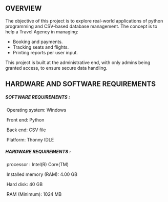 ## OVERVIEW



The objective of this project is to explore real-world applications of python programming and CSV-based database management. The concept is to help a Travel Agency in managing:



* Booking and payments.
* Tracking seats and flights. 
* Printing reports per user input. 



This project is built at the administrative end, with only admins being granted access, to ensure secure data handling.



## HARDWARE AND SOFTWARE REQUIREMENTS



##### SOFTWARE REQUIREMENTS :



&nbsp;Operating system: Windows

&nbsp;Front end: Python

&nbsp;Back end: CSV file

&nbsp;Platform: Thonny IDLE



##### HARDWARE REQUIREMENTS :



&nbsp;processor : Intel(R) Core(TM)

&nbsp;Installed memory (RAM): 4.00 GB

&nbsp;Hard disk: 40 GB

&nbsp;RAM (Minimum): 1024 MB






















